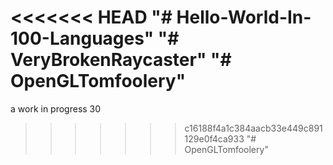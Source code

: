 <<<<<<< HEAD
"# Hello-World-In-100-Languages" 
"# VeryBrokenRaycaster" 
"# OpenGLTomfoolery" 
=======
a work in progress
30
>>>>>>> c16188f4a1c384aacb33e449c891129e0f4ca933
"# OpenGLTomfoolery" 
